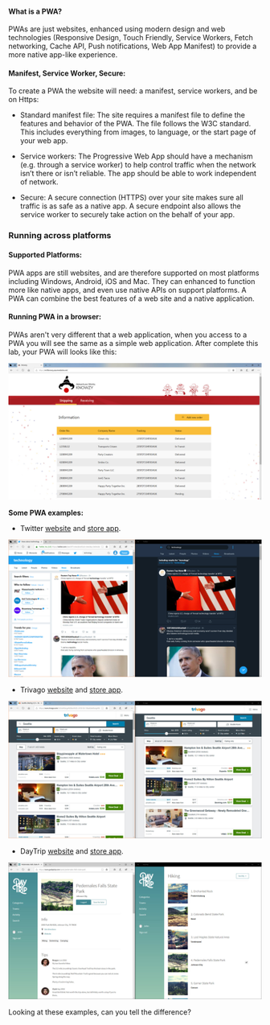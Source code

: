 #### What is a PWA?

PWAs are just websites, enhanced using modern design and web technologies (Responsive Design, Touch Friendly, Service Workers, Fetch networking, Cache API, Push notifications, Web App Manifest) to provide a more native app-like experience.

#### Manifest, Service Worker, Secure:
To create a PWA the website will need: a manifest, service workers, and be on Https:

   + Standard manifest file: The site requires a manifest file to define the features and behavior of the PWA. The file follows the W3C standard. This includes everything from images, to language, or the start page of your web app.

   + Service workers: The Progressive Web App should have a mechanism (e.g. through a service worker) to help control traffic when the network isn’t there or isn’t reliable. The app should be able to work independent of network.

   + Secure: A secure connection (HTTPS) over your site makes sure all traffic is as safe as a native app. A secure endpoint also allows the service worker to securely take action on the behalf of your app.

### Running across platforms

#### Supported Platforms:

PWA apps are still websites, and are therefore supported on most platforms including Windows, Android, iOS and Mac. They can enhanced to function more like native apps, and even use native APIs on support platforms. A PWA can combine the best features of a web site and a native application.

#### Running PWA in a browser:

PWAs aren't very different that a web application, when you access to a PWA you will see the same as a simple web application.
After complete this lab, your PWA will looks like this:

![](../media/Picture1.jpg)

**Some PWA examples:**

+ Twitter <a href="https://twitter.com" target="_blank">website</a>  and <a href="https://www.microsoft.com/store/p/twitter/9wzdncrfj140" target="_blank">store app</a>.

![Twitter: website on left and application on right](../media/Picture2.jpg)

+ Trivago <a href="https://www.trivago.es/" target="_blank">website</a> and <a href="https://www.microsoft.com/store/p/trivago/9nv9sdq842gq" target="_blank">store app</a>.

![Trivago: website on left and application on right](../media/Picture3.jpg)

+ DayTrip <a href="https://www.godaytrip.com/" target="_blank">website</a> and <a href="https://www.microsoft.com/store/p/daytrip/9nfdsvs69k6m" target="_blank">store app</a>.

![DayTrip: website on left and application on right](../media/Picture4.jpg)

Looking at these examples, can you tell the difference?

